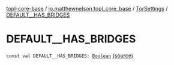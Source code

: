 [topl-core-base](../../index.md) / [io.matthewnelson.topl_core_base](../index.md) / [TorSettings](index.md) / [DEFAULT__HAS_BRIDGES](./-d-e-f-a-u-l-t__-h-a-s_-b-r-i-d-g-e-s.md)

# DEFAULT__HAS_BRIDGES

`const val DEFAULT__HAS_BRIDGES: `[`Boolean`](https://kotlinlang.org/api/latest/jvm/stdlib/kotlin/-boolean/index.html) [(source)](https://github.com/05nelsonm/TorOnionProxyLibrary-Android/blob/master/topl-core-base/src/main/java/io/matthewnelson/topl_core_base/TorSettings.kt#L126)